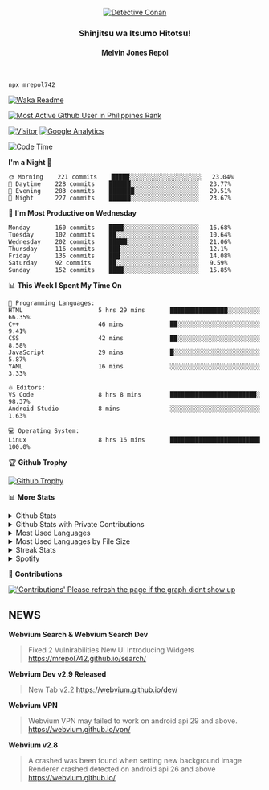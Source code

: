 <p align="center">
<a href="https://mrepol742.github.io">
  <img alt="Detective Conan" src="https://mrepol742-gif-randomizer.vercel.app/api/?i" /> 
  </a> 
  <h3 align="center">Shinjitsu wa Itsumo Hitotsu!</h3>
  <h4 align="center">Melvin Jones Repol</h4>
</p>
<br>

~~~
npx mrepol742
~~~
[![Waka Readme](https://github.com/mrepol742/mrepol742/actions/workflows/README.yml/badge.svg)](https://github.com/mrepol742/mrepol742/actions/workflows/README.yml)

[![Most Active Github User in Philippines Rank](https://enibdhv97zm33sz.m.pipedream.net)](https://mrepol742.github.io)

[![Visitor](https://visitor-badge.glitch.me/badge?page_id=mrepol742)](https:/mrepol742.github.io) [![Google Analytics](https://ga-beacon.appspot.com/UA-211882290-2/profile-readme)](https://mrepol742.github.io)

[comment]: <> (This is a automated generated Data from github action workflow)
[comment]: <> (START OF GENERATED DATA)

<!--START_SECTION:waka-->
![Code Time](http://img.shields.io/badge/Code%20Time-498%20hrs%206%20mins-blue)

**I'm a Night 🦉** 

```text
🌞 Morning    221 commits    █████░░░░░░░░░░░░░░░░░░░░   23.04% 
🌆 Daytime    228 commits    ██████░░░░░░░░░░░░░░░░░░░   23.77% 
🌃 Evening    283 commits    ███████░░░░░░░░░░░░░░░░░░   29.51% 
🌙 Night      227 commits    ██████░░░░░░░░░░░░░░░░░░░   23.67%

```
📅 **I'm Most Productive on Wednesday** 

```text
Monday       160 commits    ████░░░░░░░░░░░░░░░░░░░░░   16.68% 
Tuesday      102 commits    ██░░░░░░░░░░░░░░░░░░░░░░░   10.64% 
Wednesday    202 commits    █████░░░░░░░░░░░░░░░░░░░░   21.06% 
Thursday     116 commits    ███░░░░░░░░░░░░░░░░░░░░░░   12.1% 
Friday       135 commits    ███░░░░░░░░░░░░░░░░░░░░░░   14.08% 
Saturday     92 commits     ██░░░░░░░░░░░░░░░░░░░░░░░   9.59% 
Sunday       152 commits    ████░░░░░░░░░░░░░░░░░░░░░   15.85%

```


📊 **This Week I Spent My Time On** 

```text
💬 Programming Languages: 
HTML                     5 hrs 29 mins       ████████████████░░░░░░░░░   66.35% 
C++                      46 mins             ██░░░░░░░░░░░░░░░░░░░░░░░   9.41% 
CSS                      42 mins             ██░░░░░░░░░░░░░░░░░░░░░░░   8.58% 
JavaScript               29 mins             █░░░░░░░░░░░░░░░░░░░░░░░░   5.87% 
YAML                     16 mins             ░░░░░░░░░░░░░░░░░░░░░░░░░   3.33%

🔥 Editors: 
VS Code                  8 hrs 8 mins        ████████████████████████░   98.37% 
Android Studio           8 mins              ░░░░░░░░░░░░░░░░░░░░░░░░░   1.63%

💻 Operating System: 
Linux                    8 hrs 16 mins       █████████████████████████   100.0%

```


<!--END_SECTION:waka-->

[comment]: <> (END OF GENERATED DATA)

<p>

🏆 **Github Trophy**
  
<a href="https://mrepol742.github.io">
<img alt="Github Trophy" src="https://github-profile-trophy.vercel.app/?username=mrepol742&theme=gruvbox">
</a>
</p>

<p>

📊 **More Stats**
  
<details>
  <summary>Github Stats</summary>
  <br>
  <a href="https://mrepol742.github.io">
  <img alt="Github Stats" src="https://github-readme-stats.vercel.app/api?username=mrepol742&show_icons=true&count_private=true&theme=gruvbox&include_all_commits=true">
</a>  
  
</details> 
  
  <details>
  <summary>Github Stats with Private Contributions</summary>
  <br>
 <a href="https://mrepol742.github.io">
<img alt="Github Stats with Private Contributions" src="https://mrepol742.github.io/github-stats/generated/overview.svg">
</a>
</details>
  
<details>
  <summary>Most Used Languages</summary>
  <br>
 <a href="https://mrepol742.github.io">
<img alt="Most Used Languages" src="https://github-readme-stats.vercel.app/api/top-langs/?username=mrepol742&layout=compact&include_all_commits=true&&count_private=true&langs_count=20&theme=gruvbox">
</a>
</details>

 <details>
  <summary>Most Used Languages by File Size</summary>
  <br>
 <a href="https://mrepol742.github.io">
<img alt="Most Used Languages by File Size" src="https://mrepol742.github.io/github-stats/generated/languages.svg">
</a>
</details>

<details>
  <summary>Streak Stats</summary>
  <br>
<a href="https://mrepol742.github.io">
<img alt="'Streak Stats' Please refresh the page if the stats didnt show up" src="https://mrepol742-streak-stats.herokuapp.com/?user=mrepol742&theme=gruvbox">
</a>
</p>
</details>
<details>
  <summary>Spotify</summary>
  <br>
<a href="https://mrepol742.github.io">
<img alt="Spotify" src="https://spotify-recently-played-readme.vercel.app/api?user=7xx9e7hwq1qyown0m4ut78pcz&count=10&unique=true">
</a>
</p>
</details>


📜 **Contributions**
  
<a href="https://mrepol742.github.io">
<img alt="'Contributions' Please refresh the page if the graph didnt show up" src="https://mrepol742-activity-graph.herokuapp.com/graph?username=mrepol742&theme=github&hide_border=true">
</a>
</p>


## NEWS
**Webvium Search & Webvium Search Dev**
> Fixed 2 Vulnirabilities
> New UI
> Introducing Widgets
> https://mrepol742.github.io/search/

**Webvium Dev v2.9 Released**
> New Tab v2.2
> https://webvium.github.io/dev/

**Webvium VPN**
> Webvium VPN may failed to work on android api 29 and above.
> https://webvium.github.io/vpn/

**Webvium v2.8**
> A crashed was been found when setting new background image <br> Renderer crashed detected on android api 26 and above
> https://webvium.github.io/